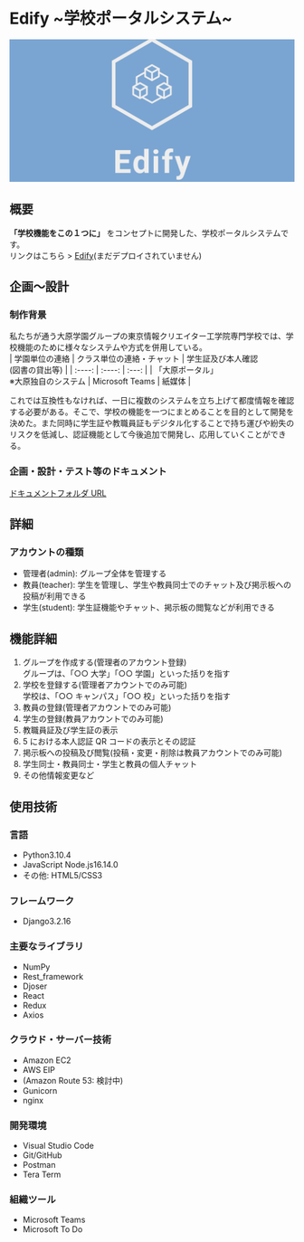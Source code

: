 # Edify ~学校ポータルシステム~

![Edify](./linkedin_banner_image_1.png "Edify")

## 概要

**「学校機能をこの１つに」** をコンセプトに開発した、学校ポータルシステムです。  
リンクはこちら > [Edify]()(まだデプロイされていません)

## 企画～設計

### 制作背景

私たちが通う大原学園グループの東京情報クリエイター工学院専門学校では、学校機能のために様々なシステムや方式を併用している。  
| 学園単位の連絡 | クラス単位の連絡・チャット | 学生証及び本人確認<br>(図書の貸出等) |
| :----: | :----: | :---: |
| 「大原ポータル」<br>※大原独自のシステム | Microsoft Teams | 紙媒体 |

これでは互換性もなければ、一日に複数のシステムを立ち上げて都度情報を確認する必要がある。そこで、学校の機能を一つにまとめることを目的として開発を決めた。また同時に学生証や教職員証もデジタル化することで持ち運びや紛失のリスクを低減し、認証機能として今後追加で開発し、応用していくことができる。

### 企画・設計・テスト等のドキュメント

[ドキュメントフォルダ URL](https://drive.google.com/drive/folders/1LmHyW1SuzeSJPZgcPlK0m9EiBsljIuQo?usp=sharing)

## 詳細

### アカウントの種類

- 管理者(admin): グループ全体を管理する
- 教員(teacher): 学生を管理し、学生や教員同士でのチャット及び掲示板への投稿が利用できる
- 学生(student): 学生証機能やチャット、掲示板の閲覧などが利用できる

## 機能詳細

1. グループを作成する(管理者のアカウント登録)  
   グループは、「○○ 大学」「○○ 学園」といった括りを指す
2. 学校を登録する(管理者アカウントでのみ可能)  
   学校は、「○○ キャンパス」「○○ 校」といった括りを指す
3. 教員の登録(管理者アカウントでのみ可能)
4. 学生の登録(教員アカウントでのみ可能)
5. 教職員証及び学生証の表示
6. 5 における本人認証 QR コードの表示とその認証
7. 掲示板への投稿及び閲覧(投稿・変更・削除は教員アカウントでのみ可能)
8. 学生同士・教員同士・学生と教員の個人チャット
9. その他情報変更など

## 使用技術

### 言語

- Python3.10.4
- JavaScript Node.js16.14.0
- その他: HTML5/CSS3

### フレームワーク

- Django3.2.16

### 主要なライブラリ

- NumPy
- Rest_framework
- Djoser
- React
- Redux
- Axios

### クラウド・サーバー技術

- Amazon EC2
- AWS EIP
- (Amazon Route 53: 検討中)
- Gunicorn
- nginx

### 開発環境

- Visual Studio Code
- Git/GitHub
- Postman
- Tera Term

### 組織ツール

- Microsoft Teams
- Microsoft To Do
